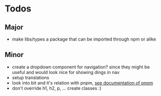 # Todos

## Major

- make libs/types a package that can be imported through npm or alike

## Minor

- create a dropdown component for navigation? since they might be useful and would look nice for showing dings in nav
- setup translations
- look into bit and it's relation with pnpm, [see documentation of pnpm](https://pnpm.io/workspaces)
- don't override h1, h2, p, ... create classes :)